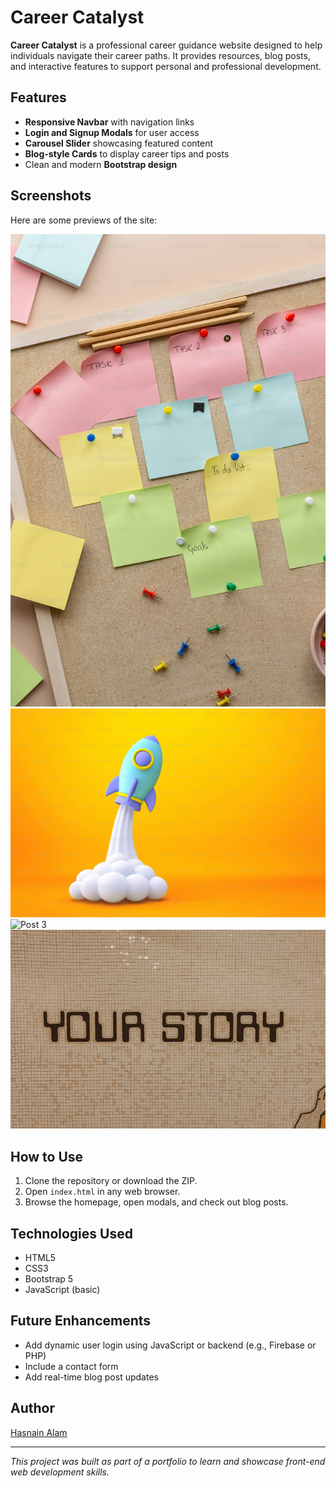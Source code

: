 # Career Catalyst

**Career Catalyst** is a professional career guidance website designed to help individuals navigate their career paths. It provides resources, blog posts, and interactive features to support personal and professional development.

## Features

- **Responsive Navbar** with navigation links
- **Login and Signup Modals** for user access
- **Carousel Slider** showcasing featured content
- **Blog-style Cards** to display career tips and posts
- Clean and modern **Bootstrap design**

## Screenshots

Here are some previews of the site:

![Post 1](post1.jpeg)
![Post 2](post2.jpeg)
![Post 3](post3.jpeg)
![Post 4](post4.jpg)

## How to Use

1. Clone the repository or download the ZIP.
2. Open `index.html` in any web browser.
3. Browse the homepage, open modals, and check out blog posts.

## Technologies Used

- HTML5
- CSS3
- Bootstrap 5
- JavaScript (basic)

## Future Enhancements

- Add dynamic user login using JavaScript or backend (e.g., Firebase or PHP)
- Include a contact form
- Add real-time blog post updates

## Author

[Hasnain Alam](https://github.com/mirzahasnain-git)

---

*This project was built as part of a portfolio to learn and showcase front-end web development skills.*
